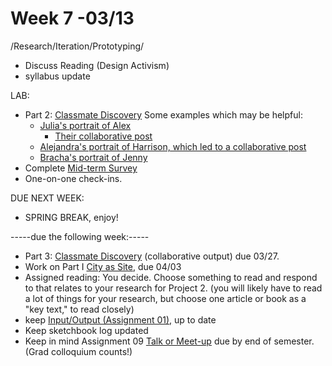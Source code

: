 # Week 7 -03/13

/Research/Iteration/Prototyping/
* Discuss Reading (Design Activism)
* syllabus update 

LAB:
* Part 2: [Classmate Discovery](classmate_discovery.md) 
  Some examples which may be helpful: 
    * [Julia's portrait of Alex](https://wp.nyu.edu/julia3dmodels/2018/10/31/classmate-discovery-part-2/)
      * [Their collaborative post](https://www.youtube.com/watch?v=I2Crq_EecTg) 
    * [Alejandra's portrait of Harrison, which led to a collaborative post](https://wp.nyu.edu/alejvillanueva/classmate-discovery-harrison/)
    * [Bracha's portrait of Jenny](https://wp.nyu.edu/brachaeisenstat/classmate-discovery/) 
* Complete [Mid-term Survey](https://goo.gl/forms/1FOODEDHTUaZaPV82)
* One-on-one check-ins. 

DUE NEXT WEEK:
* SPRING BREAK, enjoy!

-----due the following week:-----
* Part 3: [Classmate Discovery](classmate_discovery.md) (collaborative output) due 03/27.
* Work on Part I [City as Site](city_as_site.md), due 04/03 
* Assigned reading: You decide. Choose something to read and respond to that relates to your research for Project 2. (you will likely have to read a lot of things for your research, but choose one article or book as a "key text," to read closely)
* keep [Input/Output (Assignment 01),](constant_inputoutput.md) up to date  
* Keep sketchbook log updated
* Keep in mind Assignment 09 [Talk or Meet-up](visit_talk_meetup.md) due by end of semester. (Grad colloquium counts!) 
